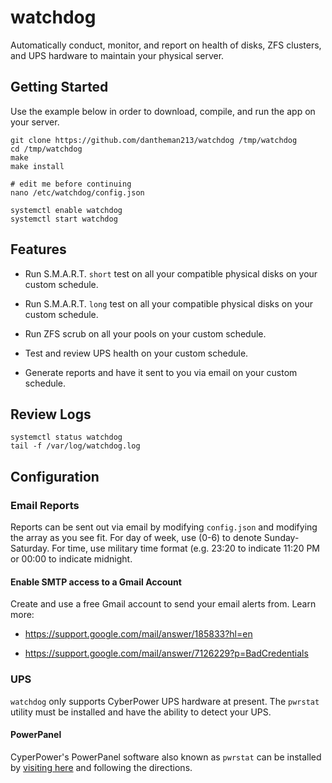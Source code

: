 # watchdog

Automatically conduct, monitor, and report on health of disks, ZFS clusters, and UPS hardware to maintain your physical server.

## Getting Started

Use the example below in order to download, compile, and run the app on your server.

```
git clone https://github.com/dantheman213/watchdog /tmp/watchdog
cd /tmp/watchdog
make
make install

# edit me before continuing
nano /etc/watchdog/config.json

systemctl enable watchdog
systemctl start watchdog
```

## Features

* Run S.M.A.R.T. `short` test on all your compatible physical disks on your custom schedule.

* Run S.M.A.R.T. `long` test on all your compatible physical disks on your custom schedule.

* Run ZFS scrub on all your pools on your custom schedule.

* Test and review UPS health on your custom schedule.

* Generate reports and have it sent to you via email on your custom schedule.

## Review Logs

```
systemctl status watchdog
tail -f /var/log/watchdog.log
```

## Configuration

### Email Reports

Reports can be sent out via email by modifying `config.json` and modifying the array as you see fit. For day of week, use (0-6) to denote Sunday-Saturday. For time, use military time format (e.g. 23:20 to indicate 11:20 PM or 00:00 to indicate midnight.

#### Enable SMTP access to a Gmail Account

Create and use a free Gmail account to send your email alerts from. Learn more:

* https://support.google.com/mail/answer/185833?hl=en

* https://support.google.com/mail/answer/7126229?p=BadCredentials

### UPS

`watchdog` only supports CyberPower UPS hardware at present. The `pwrstat` utility must be installed and have the ability to detect your UPS.

#### PowerPanel

CyperPower's PowerPanel software also known as `pwrstat` can be installed by [visiting here](https://www.cyberpowersystems.com/product/software/power-panel-personal/powerpanel-for-linux/) and following the directions.
